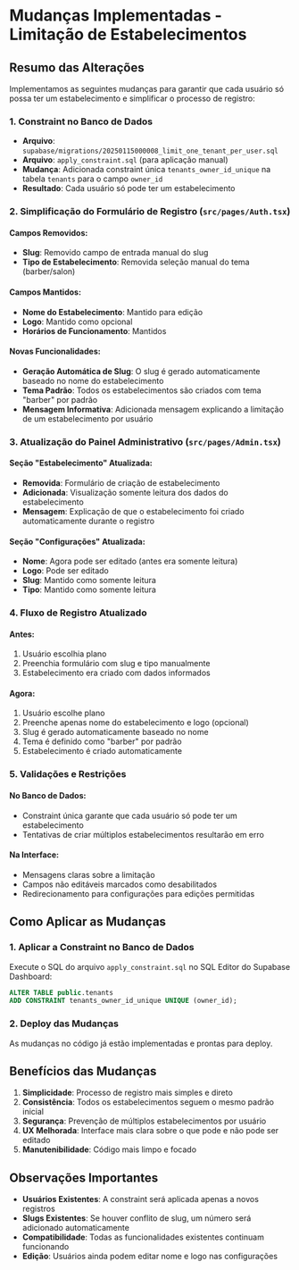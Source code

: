 # Mudanças Implementadas - Limitação de Estabelecimentos

## Resumo das Alterações

Implementamos as seguintes mudanças para garantir que cada usuário só possa ter um estabelecimento e simplificar o processo de registro:

### 1. Constraint no Banco de Dados
- **Arquivo**: `supabase/migrations/20250115000008_limit_one_tenant_per_user.sql`
- **Arquivo**: `apply_constraint.sql` (para aplicação manual)
- **Mudança**: Adicionada constraint única `tenants_owner_id_unique` na tabela `tenants` para o campo `owner_id`
- **Resultado**: Cada usuário só pode ter um estabelecimento

### 2. Simplificação do Formulário de Registro (`src/pages/Auth.tsx`)

#### Campos Removidos:
- **Slug**: Removido campo de entrada manual do slug
- **Tipo de Estabelecimento**: Removida seleção manual do tema (barber/salon)

#### Campos Mantidos:
- **Nome do Estabelecimento**: Mantido para edição
- **Logo**: Mantido como opcional
- **Horários de Funcionamento**: Mantidos

#### Novas Funcionalidades:
- **Geração Automática de Slug**: O slug é gerado automaticamente baseado no nome do estabelecimento
- **Tema Padrão**: Todos os estabelecimentos são criados com tema "barber" por padrão
- **Mensagem Informativa**: Adicionada mensagem explicando a limitação de um estabelecimento por usuário

### 3. Atualização do Painel Administrativo (`src/pages/Admin.tsx`)

#### Seção "Estabelecimento" Atualizada:
- **Removida**: Formulário de criação de estabelecimento
- **Adicionada**: Visualização somente leitura dos dados do estabelecimento
- **Mensagem**: Explicação de que o estabelecimento foi criado automaticamente durante o registro

#### Seção "Configurações" Atualizada:
- **Nome**: Agora pode ser editado (antes era somente leitura)
- **Logo**: Pode ser editado
- **Slug**: Mantido como somente leitura
- **Tipo**: Mantido como somente leitura

### 4. Fluxo de Registro Atualizado

#### Antes:
1. Usuário escolhia plano
2. Preenchia formulário com slug e tipo manualmente
3. Estabelecimento era criado com dados informados

#### Agora:
1. Usuário escolhe plano
2. Preenche apenas nome do estabelecimento e logo (opcional)
3. Slug é gerado automaticamente baseado no nome
4. Tema é definido como "barber" por padrão
5. Estabelecimento é criado automaticamente

### 5. Validações e Restrições

#### No Banco de Dados:
- Constraint única garante que cada usuário só pode ter um estabelecimento
- Tentativas de criar múltiplos estabelecimentos resultarão em erro

#### Na Interface:
- Mensagens claras sobre a limitação
- Campos não editáveis marcados como desabilitados
- Redirecionamento para configurações para edições permitidas

## Como Aplicar as Mudanças

### 1. Aplicar a Constraint no Banco de Dados
Execute o SQL do arquivo `apply_constraint.sql` no SQL Editor do Supabase Dashboard:

```sql
ALTER TABLE public.tenants 
ADD CONSTRAINT tenants_owner_id_unique UNIQUE (owner_id);
```

### 2. Deploy das Mudanças
As mudanças no código já estão implementadas e prontas para deploy.

## Benefícios das Mudanças

1. **Simplicidade**: Processo de registro mais simples e direto
2. **Consistência**: Todos os estabelecimentos seguem o mesmo padrão inicial
3. **Segurança**: Prevenção de múltiplos estabelecimentos por usuário
4. **UX Melhorada**: Interface mais clara sobre o que pode e não pode ser editado
5. **Manutenibilidade**: Código mais limpo e focado

## Observações Importantes

- **Usuários Existentes**: A constraint será aplicada apenas a novos registros
- **Slugs Existentes**: Se houver conflito de slug, um número será adicionado automaticamente
- **Compatibilidade**: Todas as funcionalidades existentes continuam funcionando
- **Edição**: Usuários ainda podem editar nome e logo nas configurações

